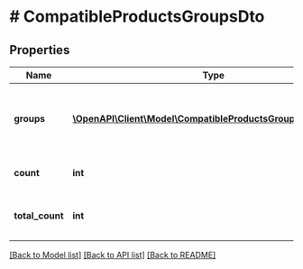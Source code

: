 # # CompatibleProductsGroupsDto

## Properties

Name | Type | Description | Notes
------------ | ------------- | ------------- | -------------
**groups** | [**\OpenAPI\Client\Model\CompatibleProductsGroupsDtoGroups[]**](CompatibleProductsGroupsDtoGroups.md) | List of groups for given type of compatible products. | [optional] 
**count** | **int** | Number of returned elements. | [optional] 
**total_count** | **int** | Total number of available elements. | [optional] 

[[Back to Model list]](../../README.md#documentation-for-models) [[Back to API list]](../../README.md#documentation-for-api-endpoints) [[Back to README]](../../README.md)


